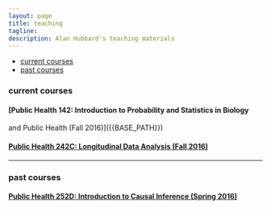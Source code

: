 ```yaml
---
layout: page
title: teaching
tagline:
description: Alan Hubbard's teaching materials
---
```


<div class="navbar">
  <div class="navbar-inner">
      <ul class="nav">
          <li><a href="#current">current courses</a></li>
          <li><a href="#past">past courses</a></li>
      </ul>
  </div>
</div>


### <a name="current"></a>current courses

#### [Public Health 142: Introduction to Probability and Statistics in Biology
and Public Health (Fall 2016)]({{BASE_PATH}})

#### [Public Health 242C: Longitudinal Data Analysis (Fall 2016)]({{BASE_PATH}}/)

---

### <a name="past"></a>past courses

#### [Public Health 252D: Introduction to Causal Inference (Spring 2016)]({{BASE_PATH}})
